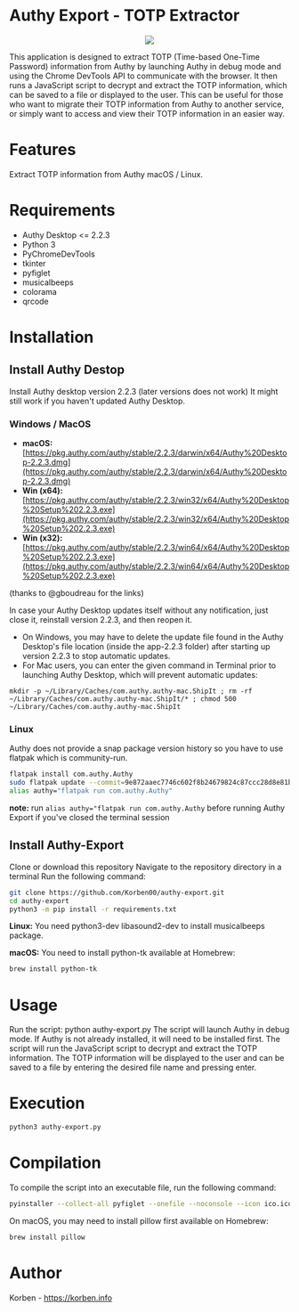 # Authy Export - TOTP Extractor

<p align="center">
  <img src="https://korben.info/app/uploads/2023/03/SCR-20230303-o0u-2.webp">
</p>

This application is designed to extract TOTP (Time-based One-Time Password) information from Authy by launching Authy in debug mode and using the Chrome DevTools API to communicate with the browser. It then runs a JavaScript script to decrypt and extract the TOTP information, which can be saved to a file or displayed to the user. This can be useful for those who want to migrate their TOTP information from Authy to another service, or simply want to access and view their TOTP information in an easier way.

# Features

Extract TOTP information from Authy macOS / Linux.

# Requirements

* Authy Desktop <= 2.2.3
* Python 3
* PyChromeDevTools
* tkinter
* pyfiglet
* musicalbeeps
* colorama
* qrcode

# Installation

## Install Authy Destop
Install Authy desktop version 2.2.3 (later versions does not work)
It might still work if you haven't updated Authy Desktop.

### Windows / MacOS
- **macOS:** [https://pkg.authy.com/authy/stable/2.2.3/darwin/x64/Authy%20Desktop-2.2.3.dmg](https://pkg.authy.com/authy/stable/2.2.3/darwin/x64/Authy%20Desktop-2.2.3.dmg)
- **Win (x64):** [https://pkg.authy.com/authy/stable/2.2.3/win32/x64/Authy%20Desktop%20Setup%202.2.3.exe](https://pkg.authy.com/authy/stable/2.2.3/win32/x64/Authy%20Desktop%20Setup%202.2.3.exe)
- **Win (x32):** [https://pkg.authy.com/authy/stable/2.2.3/win64/x64/Authy%20Desktop%20Setup%202.2.3.exe](https://pkg.authy.com/authy/stable/2.2.3/win64/x64/Authy%20Desktop%20Setup%202.2.3.exe)

(thanks to @gboudreau for the links)

In case your Authy Desktop updates itself without any notification, just close it, reinstall version 2.2.3, and then reopen it.
- On Windows, you may have to delete the update file found in the Authy Desktop's file location (inside the app-2.2.3 folder) after starting up version 2.2.3 to stop automatic updates.
- For Mac users, you can enter the given command in Terminal prior to launching Authy Desktop, which will prevent automatic updates:

```mkdir -p ~/Library/Caches/com.authy.authy-mac.ShipIt ; rm -rf ~/Library/Caches/com.authy.authy-mac.ShipIt/* ; chmod 500 ~/Library/Caches/com.authy.authy-mac.ShipIt```

### Linux
Authy does not provide a snap package version history so you have to use flatpak which is community-run.

```sh
flatpak install com.authy.Authy
sudo flatpak update --commit=9e872aaec7746c602f8b24679824c87ccc28d8e81b77f9b0213f7644cd939cee com.authy.Authy
alias authy="flatpak run com.authy.Authy"
```
**note:** run `alias authy="flatpak run com.authy.Authy` before running Authy Export if you've closed the terminal session 

## Install Authy-Export

Clone or download this repository
Navigate to the repository directory in a terminal
Run the following command: 

```sh
git clone https://github.com/Korben00/authy-export.git
cd authy-export
python3 -m pip install -r requirements.txt
```

**Linux:** You need python3-dev libasound2-dev to install musicalbeeps package.

**macOS:** You need to install python-tk available at Homebrew:

```sh
brew install python-tk
```

# Usage

Run the script: python authy-export.py
The script will launch Authy in debug mode. If Authy is not already installed, it will need to be installed first.
The script will run the JavaScript script to decrypt and extract the TOTP information.
The TOTP information will be displayed to the user and can be saved to a file by entering the desired file name and pressing enter.

# Execution
```sh
python3 authy-export.py
```

# Compilation

To compile the script into an executable file, run the following command:

```sh
pyinstaller --collect-all pyfiglet --onefile --noconsole --icon ico.ico authy-export.py
```

On macOS, you may need to install pillow first available on Homebrew:

```sh
brew install pillow
```

# Author

Korben - https://korben.info
